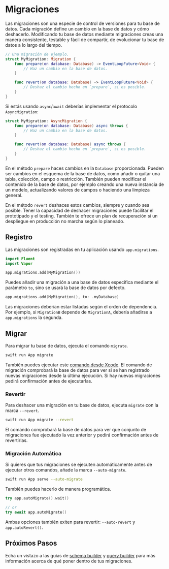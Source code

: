 # Migraciones

Las migraciones son una especie de control de versiones para tu base de datos. Cada migración define un cambio en la base de datos y cómo deshacerlo. Modificando tu base de datos mediante migraciones creas una manera consistente, testable y fácil de compartir, de evolucionar tu base de datos a lo largo del tiempo.

```swift
// Una migración de ejemplo.
struct MyMigration: Migration {
    func prepare(on database: Database) -> EventLoopFuture<Void> {
        // Haz un cambio en la base de datos.
    }

    func revert(on database: Database) -> EventLoopFuture<Void> {
    	// Deshaz el cambio hecho en `prepare`, si es posible.
    }
}
```

Si estás usando `async`/`await` deberías implementar el protocolo `AsyncMigration`:

```swift
struct MyMigration: AsyncMigration {
    func prepare(on database: Database) async throws {
        // Haz un cambio en la base de datos.
    }

    func revert(on database: Database) async throws {
    	// Deshaz el cambio hecho en `prepare`, si es posible.
    }
}
```

En el método `prepare` haces cambios en la `Database` proporcionada. Pueden ser cambios en el esquema de la base de datos, como añadir o quitar una tabla, colección, campo o restricción. También pueden modificar el contenido de la base de datos, por ejemplo creando una nueva instancia de un modelo, actualizando valores de campos o haciendo una limpieza general.

En el método `revert` deshaces estos cambios, siempre y cuando sea posible. Tener la capacidad de deshacer migraciones puede facilitar el prototipado y el testing. También te ofrece un plan de recuperación si un despliegue en producción no marcha según lo planeado. 

## Registro

Las migraciones son registradas en tu aplicación usando `app.migrations`. 

```swift
import Fluent
import Vapor

app.migrations.add(MyMigration())
```

Puedes añadir una migración a una base de datos específica mediante el parámetro `to`, sino se usará la base de datos por defecto.

```swift
app.migrations.add(MyMigration(), to: .myDatabase)
```

Las migraciones deberían estar listadas según el orden de dependencia. Por ejemplo, si `MigrationB` depende de `MigrationA`, debería añadirse a `app.migrations` la segunda.

## Migrar

Para migrar tu base de datos, ejecuta el comando `migrate`.

```sh
swift run App migrate
```

También puedes ejecutar este [comando desde Xcode](../advanced/commands.md#xcode). El comando de migración comprobará la base de datos para ver si se han registrado nuevas migraciones desde la última ejecución. Si hay nuevas migraciones pedirá confirmación antes de ejecutarlas.

### Revertir

Para deshacer una migración en tu base de datos, ejecuta `migrate` con la marca `--revert`.

```sh
swift run App migrate --revert
```

El comando comprobará la base de datos para ver que conjunto de migraciones fue ejecutado la vez anterior y pedirá confirmación antes de revertirlas.

### Migración Automática

Si quieres que tus migraciones se ejecuten automáticamente antes de ejecutar otros comandos, añade la marca `--auto-migrate`. 

```sh
swift run App serve --auto-migrate
```

También puedes hacerlo de manera programática. 

```swift
try app.autoMigrate().wait()

// or
try await app.autoMigrate()
```

Ambas opciones también exiten para revertir: `--auto-revert` y `app.autoRevert()`. 

## Próximos Pasos

Echa un vistazo a las guías de [schema builder](schema.md) y [query builder](query.md) para más información acerca de qué poner dentro de tus migraciones. 
